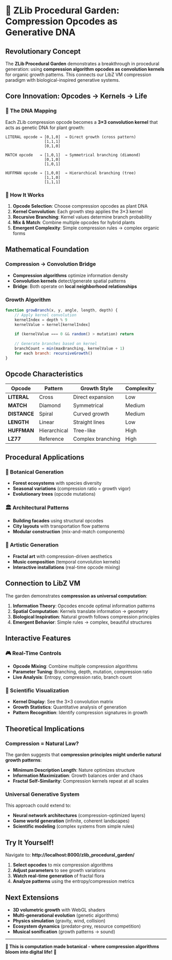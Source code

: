 # 🌱 ZLib Procedural Garden: Compression Opcodes as Generative DNA

## Revolutionary Concept

The **ZLib Procedural Garden** demonstrates a breakthrough in procedural generation: using **compression algorithm opcodes as convolution kernels** for organic growth patterns. This connects our LibZ VM compression paradigm with biological-inspired generative systems.

## Core Innovation: Opcodes → Kernels → Life

### 🧬 The DNA Mapping

Each ZLib compression opcode becomes a **3×3 convolution kernel** that acts as genetic DNA for plant growth:

```
LITERAL opcode → [0,1,0]  → Direct growth (cross pattern)
                 [1,1,1]
                 [0,1,0]

MATCH opcode   → [1,0,1]  → Symmetrical branching (diamond)
                 [0,1,0]
                 [1,0,1]

HUFFMAN opcode → [1,0,0]  → Hierarchical branching (tree)
                 [1,1,0]
                 [1,1,1]
```

### 🌿 How It Works

1. **Opcode Selection**: Choose compression opcodes as plant DNA
2. **Kernel Convolution**: Each growth step applies the 3×3 kernel
3. **Recursive Branching**: Kernel values determine branch probability
4. **Mix & Match**: Combine multiple opcodes for hybrid plants
5. **Emergent Complexity**: Simple compression rules → complex organic forms

## Mathematical Foundation

### Compression → Convolution Bridge
- **Compression algorithms** optimize information density
- **Convolution kernels** detect/generate spatial patterns  
- **Bridge**: Both operate on **local neighborhood relationships**

### Growth Algorithm
```javascript
function growBranch(x, y, angle, length, depth) {
    // Apply kernel convolution
    kernelIndex = depth % 9
    kernelValue = kernel[kernelIndex]
    
    if (kernelValue === 0 && random() > mutation) return
    
    // Generate branches based on kernel
    branchCount = min(maxBranching, kernelValue + 1)
    for each branch: recursiveGrowth()
}
```

## Opcode Characteristics

| Opcode | Pattern | Growth Style | Complexity |
|--------|---------|-------------|------------|
| **LITERAL** | Cross | Direct expansion | Low |
| **MATCH** | Diamond | Symmetrical | Medium |
| **DISTANCE** | Spiral | Curved growth | Medium |
| **LENGTH** | Linear | Straight lines | Low |
| **HUFFMAN** | Hierarchical | Tree-like | High |
| **LZ77** | Reference | Complex branching | High |

## Procedural Applications

### 🌳 Botanical Generation
- **Forest ecosystems** with species diversity
- **Seasonal variations** (compression ratio = growth vigor)
- **Evolutionary trees** (opcode mutations)

### 🏛️ Architectural Patterns
- **Building facades** using structural opcodes
- **City layouts** with transportation flow patterns
- **Modular construction** (mix-and-match components)

### 🎨 Artistic Generation
- **Fractal art** with compression-driven aesthetics
- **Music composition** (temporal convolution kernels)
- **Interactive installations** (real-time opcode mixing)

## Connection to LibZ VM

The garden demonstrates **compression as universal computation**:

1. **Information Theory**: Opcodes encode optimal information patterns
2. **Spatial Computation**: Kernels translate information → geometry
3. **Biological Inspiration**: Natural growth follows compression principles
4. **Emergent Behavior**: Simple rules → complex, beautiful structures

## Interactive Features

### 🎮 Real-Time Controls
- **Opcode Mixing**: Combine multiple compression algorithms
- **Parameter Tuning**: Branching, depth, mutation, compression ratio
- **Live Analysis**: Entropy, compression ratio, branch count

### 🔬 Scientific Visualization
- **Kernel Display**: See the 3×3 convolution matrix
- **Growth Statistics**: Quantitative analysis of generation
- **Pattern Recognition**: Identify compression signatures in growth

## Theoretical Implications

### Compression = Natural Law?
The garden suggests that **compression principles might underlie natural growth patterns**:

- **Minimum Description Length**: Nature optimizes structure
- **Information Maximization**: Growth balances order and chaos  
- **Fractal Self-Similarity**: Compression kernels repeat at all scales

### Universal Generative System
This approach could extend to:
- **Neural network architectures** (compression-optimized layers)
- **Game world generation** (infinite, coherent landscapes)
- **Scientific modeling** (complex systems from simple rules)

## Try It Yourself!

Navigate to: **http://localhost:8000/zlib_procedural_garden/**

1. **Select opcodes** to mix compression algorithms
2. **Adjust parameters** to see growth variations
3. **Watch real-time generation** of fractal flora
4. **Analyze patterns** using the entropy/compression metrics

## Next Extensions

- **3D volumetric growth** with WebGL shaders
- **Multi-generational evolution** (genetic algorithms)
- **Physics simulation** (gravity, wind, collision)
- **Ecosystem dynamics** (predator-prey, resource competition)
- **Musical sonification** (growth patterns → sound)

---

**🌟 This is computation made botanical - where compression algorithms bloom into digital life!** 🌟 